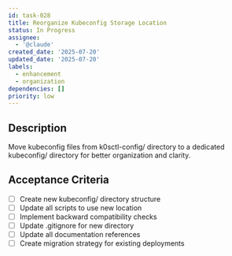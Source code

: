 ```yaml
---
id: task-028
title: Reorganize Kubeconfig Storage Location
status: In Progress
assignee:
  - '@claude'
created_date: '2025-07-20'
updated_date: '2025-07-20'
labels:
  - enhancement
  - organization
dependencies: []
priority: low
---
```


## Description

Move kubeconfig files from k0sctl-config/ directory to a dedicated kubeconfig/ directory for better organization and clarity.

## Acceptance Criteria

- [ ] Create new kubeconfig/ directory structure
- [ ] Update all scripts to use new location
- [ ] Implement backward compatibility checks
- [ ] Update .gitignore for new directory
- [ ] Update all documentation references
- [ ] Create migration strategy for existing deployments
